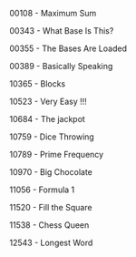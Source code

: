 00108 - Maximum Sum

00343 - What Base Is This?

00355 - The Bases Are Loaded

00389 - Basically Speaking

10365 - Blocks

10523 - Very Easy !!!

10684 - The jackpot

10759 - Dice Throwing

10789 - Prime Frequency

10970 - Big Chocolate

11056 - Formula 1

11520 - Fill the Square

11538 - Chess Queen

12543 - Longest Word
